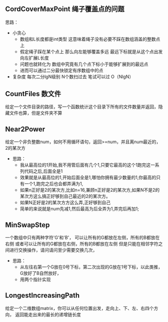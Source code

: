 # 

## CordCoverMaxPoint 绳子覆盖点的问题
思路：
- 小贪心     
  - 数组和L长度都是int类型 这意味着绳子没有必要不踩在数组涵盖的整数点上
  - 假定绳子踩在某个点上 那么向左能够覆盖多远 最远下标就是从这个点出发向左扩展L长度
  - 问题也就转化为 数组中究竟有几个点下标小于能够扩展到的最远点
  - 进而可以通过二分最快锁定有序数组中的点
- 复杂度  每次二分lgN级别  N个数扫过去    笔试可以过  O（NlgN）


## CountFiles 数文件
给定一个文件目录的路径，写一个函数统计这个目录下所有的文件数量并返回，隐藏文件也算，但是文件夹不算

## Near2Power
给定一个非负整数num，如何不用循环语句，返回>=num，并且离num最近的，2的某次方
- 思路：
  - 我从最高位的1开始,我不用管后面有几个1,只要它最高的这个1跑完这一系列代码之后,后面全是1
  - 效果就是从最高位的1,开始后面全是1,哪怕你拥有最少数量的1,你最高的只有一个1,跑完之后也会都弄满为1,
  - 如果n正好是2的某次方,比如n=16,兼顾n正好是2的某次方,如果N不是2的某次方这么搞正好够到自己最近的2的某次方。
  - 如果N正好是2的某次方方这么弄,正好够到自己 
  - 简单的来说就是num先减1,然后最高为后全弄为1,弄完后再加1;
  

## MinSwapStep
一个数组中只有两种字符'G'和'B'，
可以让所有的G都放在左侧，所有的B都放在右侧
或者可以让所有的G都放在右侧，所有的B都放在左侧
但是只能在相邻字符之间进行交换操作，请问请问至少需要交换几次，
- 思路：
  - 从左往右第一个G放在0号下标，第二次出现的G放在1号下标，以此类推，G放好了B自然放好，
  - 用两个指针实现


## LongestIncreasingPath 
给定一个二维数组matrix，你可以从任何位置出发，走向上、下、左、右四个方向，
返回能走出来的最长的递增链长度